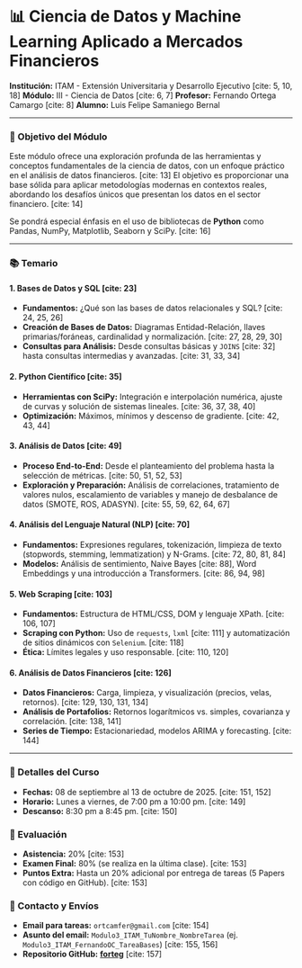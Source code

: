 # 📊 Ciencia de Datos y Machine Learning Aplicado a Mercados Financieros

**Institución:** ITAM - Extensión Universitaria y Desarrollo Ejecutivo [cite: 5, 10, 18]
**Módulo:** III - Ciencia de Datos [cite: 6, 7]
**Profesor:** Fernando Ortega Camargo [cite: 8]
**Alumno:** Luis Felipe Samaniego Bernal

---

### 🎯 Objetivo del Módulo

Este módulo ofrece una exploración profunda de las herramientas y conceptos fundamentales de la ciencia de datos, con un enfoque práctico en el análisis de datos financieros. [cite: 13] El objetivo es proporcionar una base sólida para aplicar metodologías modernas en contextos reales, abordando los desafíos únicos que presentan los datos en el sector financiero. [cite: 14]

Se pondrá especial énfasis en el uso de bibliotecas de **Python** como Pandas, NumPy, Matplotlib, Seaborn y SciPy. [cite: 16]

---

### 📚 Temario

#### 1. Bases de Datos y SQL [cite: 23]
- **Fundamentos:** ¿Qué son las bases de datos relacionales y SQL? [cite: 24, 25, 26]
- **Creación de Bases de Datos:** Diagramas Entidad-Relación, llaves primarias/foráneas, cardinalidad y normalización. [cite: 27, 28, 29, 30]
- **Consultas para Análisis:** Desde consultas básicas y `JOINS` [cite: 32] hasta consultas intermedias y avanzadas. [cite: 31, 33, 34]

#### 2. Python Científico [cite: 35]
- **Herramientas con SciPy:** Integración e interpolación numérica, ajuste de curvas y solución de sistemas lineales. [cite: 36, 37, 38, 40]
- **Optimización:** Máximos, mínimos y descenso de gradiente. [cite: 42, 43, 44]

#### 3. Análisis de Datos [cite: 49]
- **Proceso End-to-End:** Desde el planteamiento del problema hasta la selección de métricas. [cite: 50, 51, 52, 53]
- **Exploración y Preparación:** Análisis de correlaciones, tratamiento de valores nulos, escalamiento de variables y manejo de desbalance de datos (SMOTE, ROS, ADASYN). [cite: 55, 59, 62, 64, 67]

#### 4. Análisis del Lenguaje Natural (NLP) [cite: 70]
- **Fundamentos:** Expresiones regulares, tokenización, limpieza de texto (stopwords, stemming, lemmatization) y N-Grams. [cite: 72, 80, 81, 84]
- **Modelos:** Análisis de sentimiento, Naive Bayes [cite: 88], Word Embeddings y una introducción a Transformers. [cite: 86, 94, 98]

#### 5. Web Scraping [cite: 103]
- **Fundamentos:** Estructura de HTML/CSS, DOM y lenguaje XPath. [cite: 106, 107]
- **Scraping con Python:** Uso de `requests`, `lxml` [cite: 111] y automatización de sitios dinámicos con `Selenium`. [cite: 118]
- **Ética:** Límites legales y uso responsable. [cite: 110, 120]

#### 6. Análisis de Datos Financieros [cite: 126]
- **Datos Financieros:** Carga, limpieza, y visualización (precios, velas, retornos). [cite: 129, 130, 131, 134]
- **Análisis de Portafolios:** Retornos logarítmicos vs. simples, covarianza y correlación. [cite: 138, 141]
- **Series de Tiempo:** Estacionariedad, modelos ARIMA y forecasting. [cite: 144]

---

### 📝 Detalles del Curso

- **Fechas:** 08 de septiembre al 13 de octubre de 2025. [cite: 151, 152]
- **Horario:** Lunes a viernes, de 7:00 pm a 10:00 pm. [cite: 149]
- **Descanso:** 8:30 pm a 8:45 pm. [cite: 150]

### 💯 Evaluación
- **Asistencia:** 20% [cite: 153]
- **Examen Final:** 80% (se realiza en la última clase). [cite: 153]
- **Puntos Extra:** Hasta un 20% adicional por entrega de tareas (5 Papers con código en GitHub). [cite: 153]

### 📩 Contacto y Envíos

- **Email para tareas:** `ortcamfer@gmail.com` [cite: 154]
- **Asunto del email:** `Modulo3_ITAM_TuNombre_NombreTarea` (ej. `Modulo3_ITAM_FernandoOC_TareaBases`) [cite: 155, 156]
- **Repositorio GitHub:** [**forteg**](https://github.com/forteg) [cite: 157]